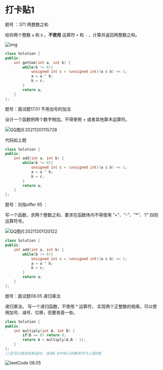 # 打卡贴1

题号 ：371 两整数之和

给你两个整数 `a` 和 `b` ，**不使用** 运算符 `+` 和 `-` ，计算并返回两整数之和。

![img](https://raw.githubusercontent.com/MgL02/MyPicGo/main/images/%E5%8A%9B%E6%89%A3371.png)

```c++
class Solution {
public:
    int getSum(int a, int b) {
        while(b != 0){
            unsigned int c = (unsigned int)(a & b) << 1;
            a = a ^ b;
            b = c;
        }
        return a;
    }
};
```

题号：面试题17.01 不用加号的加法

设计一个函数把两个数字相加。不得使用 + 或者其他算术运算符。

![QQ图片20211201115728](https://raw.githubusercontent.com/MgL02/MyPicGo/main/images/LeetCode17.01.png)

代码如上题
```c++
class Solution {
public:
    int add(int a, int b) {
        while(b != 0){
            unsigned int c = (unsigned int)(a & b) << 1;
            a = a ^ b;
            b = c;
        }
        return a;
    }
};
```

题号：剑指offer 65 ：

写一个函数，求两个整数之和，要求在函数体内不得使用 “+”、“-”、“*”、“/” 四则运算符号。

![QQ图片20211201120122](https://raw.githubusercontent.com/MgL02/MyPicGo/main/images/LeetCode%2065.png)

```c++
class Solution {
public:
    int add(int a, int b) {
        while(b != 0){
            unsigned int c = (unsigned int)(a & b) << 1;
            a = a ^ b;
            b = c;
        }
        return a;
    }
};
```

题号：面试题08.05 递归乘法

递归乘法。 写一个递归函数，不使用 * 运算符， 实现两个正整数的相乘。可以使用加号、减号、位移，但要吝啬一些。

```c++
class Solution {
public:
    int multiply(int A, int B) {
        if(B == 0) return 0;
        return A + multiply(A,B - 1);
    }
};
//还可以增加判断语句，选择A B中较小的数来作为上面的B
```

![leetCode 08.05](https://raw.githubusercontent.com/MgL02/MyPicGo/main/images/202112011208410.png)

